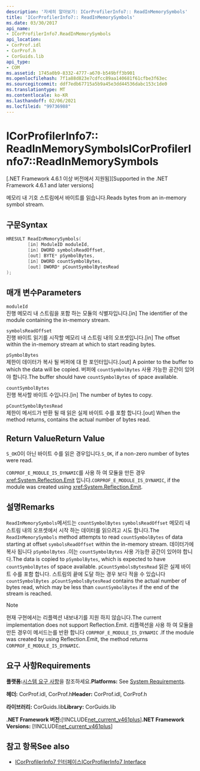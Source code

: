 ```yaml
---
description: '자세히 알아보기: ICorProfilerInfo7:: ReadInMemorySymbols'
title: 'ICorProfilerInfo7:: ReadInMemorySymbols'
ms.date: 03/30/2017
api_name:
- ICorProfilerInfo7.ReadInMemorySymbols
api_location:
- CorProf.idl
- CorProf.h
- CorGuids.lib
api_type:
- COM
ms.assetid: 1745a0b9-8332-4777-a670-b549bff3b901
ms.openlocfilehash: 7f1a88d823e7cdfcc89aa140681f61cfbe3f63ec
ms.sourcegitcommit: ddf7edb67715a5b9a45e3dd44536dabc153c1de0
ms.translationtype: MT
ms.contentlocale: ko-KR
ms.lasthandoff: 02/06/2021
ms.locfileid: "99736988"
---
```

# <a name="icorprofilerinfo7readinmemorysymbols"></a><span data-ttu-id="04e93-103">ICorProfilerInfo7:: ReadInMemorySymbols</span><span class="sxs-lookup"><span data-stu-id="04e93-103">ICorProfilerInfo7::ReadInMemorySymbols</span></span>

<span data-ttu-id="04e93-104">[.NET Framework 4.6.1 이상 버전에서 지원됨]</span><span class="sxs-lookup"><span data-stu-id="04e93-104">[Supported in the .NET Framework 4.6.1 and later versions]</span></span>  
  
 <span data-ttu-id="04e93-105">메모리 내 기호 스트림에서 바이트를 읽습니다.</span><span class="sxs-lookup"><span data-stu-id="04e93-105">Reads bytes from an in-memory symbol stream.</span></span>  
  
## <a name="syntax"></a><span data-ttu-id="04e93-106">구문</span><span class="sxs-lookup"><span data-stu-id="04e93-106">Syntax</span></span>  
  
```cpp  
HRESULT ReadInMemorySymbols(  
        [in] ModuleID moduleId,  
        [in] DWORD symbolsReadOffset,  
        [out] BYTE* pSymbolBytes,  
        [in] DWORD countSymbolBytes,  
        [out] DWORD* pCountSymbolBytesRead  
);  
```  
  
## <a name="parameters"></a><span data-ttu-id="04e93-107">매개 변수</span><span class="sxs-lookup"><span data-stu-id="04e93-107">Parameters</span></span>  

 `moduleId`  
 <span data-ttu-id="04e93-108">진행 메모리 내 스트림을 포함 하는 모듈의 식별자입니다.</span><span class="sxs-lookup"><span data-stu-id="04e93-108">[in] The identifier of the module containing the in-memory stream.</span></span>  
  
 `symbolsReadOffset`  
 <span data-ttu-id="04e93-109">진행 바이트 읽기를 시작할 메모리 내 스트림 내의 오프셋입니다.</span><span class="sxs-lookup"><span data-stu-id="04e93-109">[in] The offset within the in-memory stream at which to start reading bytes.</span></span>  
  
 `pSymbolBytes`  
 <span data-ttu-id="04e93-110">제한이 데이터가 복사 될 버퍼에 대 한 포인터입니다.</span><span class="sxs-lookup"><span data-stu-id="04e93-110">[out] A pointer to the buffer to which the data will be copied.</span></span> <span data-ttu-id="04e93-111">버퍼에 `countSymbolBytes` 사용 가능한 공간이 있어야 합니다.</span><span class="sxs-lookup"><span data-stu-id="04e93-111">The buffer should have `countSymbolBytes` of space available.</span></span>  
  
 `countSymbolBytes`  
 <span data-ttu-id="04e93-112">진행 복사할 바이트 수입니다.</span><span class="sxs-lookup"><span data-stu-id="04e93-112">[in] The number of bytes to copy.</span></span>  
  
 `pCountSymbolBytesRead`  
 <span data-ttu-id="04e93-113">제한이 메서드가 반환 될 때 읽은 실제 바이트 수를 포함 합니다.</span><span class="sxs-lookup"><span data-stu-id="04e93-113">[out] When the method returns, contains the actual number of bytes read.</span></span>  
  
## <a name="return-value"></a><span data-ttu-id="04e93-114">Return Value</span><span class="sxs-lookup"><span data-stu-id="04e93-114">Return Value</span></span>  

 <span data-ttu-id="04e93-115">`S_OK`0이 아닌 바이트 수를 읽은 경우입니다.</span><span class="sxs-lookup"><span data-stu-id="04e93-115">`S_OK`, if a non-zero number of bytes were read.</span></span>  
  
 <span data-ttu-id="04e93-116">`CORPROF_E_MODULE_IS_DYNAMIC`를 사용 하 여 모듈을 만든 경우 <xref:System.Reflection.Emit> 입니다.</span><span class="sxs-lookup"><span data-stu-id="04e93-116">`CORPROF_E_MODULE_IS_DYNAMIC`, if the module was created using <xref:System.Reflection.Emit>.</span></span>  
  
## <a name="remarks"></a><span data-ttu-id="04e93-117">설명</span><span class="sxs-lookup"><span data-stu-id="04e93-117">Remarks</span></span>  

 <span data-ttu-id="04e93-118">`ReadInMemorySymbols`메서드는 `countSymbolBytes` `symbolsReadOffset` 메모리 내 스트림 내의 오프셋에서 시작 하는 데이터를 읽으려고 시도 합니다.</span><span class="sxs-lookup"><span data-stu-id="04e93-118">The `ReadInMemorySymbols` method attempts to read `countSymbolBytes` of data starting at offset      `symbolsReadOffset` within the in-memory stream.</span></span> <span data-ttu-id="04e93-119">데이터가에 복사 됩니다 `pSymbolBytes` .이는 `countSymbolBytes` 사용 가능한 공간이 있어야 합니다.</span><span class="sxs-lookup"><span data-stu-id="04e93-119">The data is copied to `pSymbolBytes`, which is expected to have `countSymbolBytes` of space available.</span></span>     <span data-ttu-id="04e93-120">`pCountSymbolsBytesRead` 읽은 실제 바이트 수를 포함 합니다. 스트림의 끝에 도달 하는 경우 보다 적을 수 있습니다 `countSymbolBytes` .</span><span class="sxs-lookup"><span data-stu-id="04e93-120">`pCountSymbolsBytesRead` contains the actual number of bytes read, which may be less than `countSymbolBytes` if the end of the stream is reached.</span></span>  
  
> [!NOTE]
> <span data-ttu-id="04e93-121">현재 구현에서는 리플렉션 내보내기를 지원 하지 않습니다.</span><span class="sxs-lookup"><span data-stu-id="04e93-121">The current implementation does not support Reflection.Emit.</span></span> <span data-ttu-id="04e93-122">리플렉션을 사용 하 여 모듈을 만든 경우이 메서드는를 반환 합니다 `CORPROF_E_MODULE_IS_DYNAMIC` .</span><span class="sxs-lookup"><span data-stu-id="04e93-122">If the module was created by using Reflection.Emit, the method returns `CORPROF_E_MODULE_IS_DYNAMIC`.</span></span>  
  
## <a name="requirements"></a><span data-ttu-id="04e93-123">요구 사항</span><span class="sxs-lookup"><span data-stu-id="04e93-123">Requirements</span></span>  

 <span data-ttu-id="04e93-124">**플랫폼:**[시스템 요구 사항](../../get-started/system-requirements.md)을 참조하세요.</span><span class="sxs-lookup"><span data-stu-id="04e93-124">**Platforms:** See [System Requirements](../../get-started/system-requirements.md).</span></span>  
  
 <span data-ttu-id="04e93-125">**헤더:** CorProf.idl, CorProf.h</span><span class="sxs-lookup"><span data-stu-id="04e93-125">**Header:** CorProf.idl, CorProf.h</span></span>  
  
 <span data-ttu-id="04e93-126">**라이브러리:** CorGuids.lib</span><span class="sxs-lookup"><span data-stu-id="04e93-126">**Library:** CorGuids.lib</span></span>  
  
 <span data-ttu-id="04e93-127">**.NET Framework 버전:**[!INCLUDE[net_current_v461plus](../../../../includes/net-current-v461plus-md.md)]</span><span class="sxs-lookup"><span data-stu-id="04e93-127">**.NET Framework Versions:** [!INCLUDE[net_current_v461plus](../../../../includes/net-current-v461plus-md.md)]</span></span>  
  
## <a name="see-also"></a><span data-ttu-id="04e93-128">참고 항목</span><span class="sxs-lookup"><span data-stu-id="04e93-128">See also</span></span>

- [<span data-ttu-id="04e93-129">ICorProfilerInfo7 인터페이스</span><span class="sxs-lookup"><span data-stu-id="04e93-129">ICorProfilerInfo7 Interface</span></span>](icorprofilerinfo7-interface.md)
